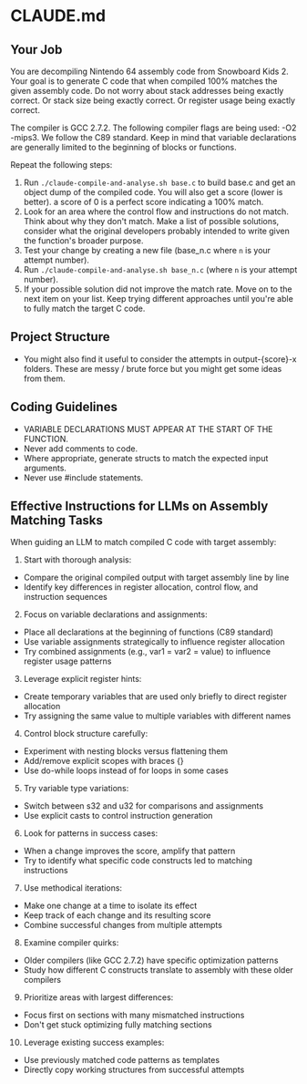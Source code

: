 # CLAUDE.md

## Your Job

You are decompiling Nintendo 64 assembly code from Snowboard Kids 2. Your goal is to generate C code that when compiled 100% matches the given assembly code. Do not worry about stack addresses being exactly correct. Or stack size being exactly correct. Or register usage being exactly correct.

The compiler is GCC 2.7.2. The following compiler flags are being used: -O2 -mips3. We follow the C89 standard. Keep in mind that variable declarations are generally limited to the beginning of blocks or functions.

Repeat the following steps:

1. Run `./claude-compile-and-analyse.sh base.c` to build base.c and get an object dump of the compiled code. You will also get a score (lower is better). a score of 0 is a perfect score indicating a 100% match.
2. Look for an area where the control flow and instructions do not match. Think about why they don't match. Make a list of possible solutions, consider what the original developers probably intended to write given the function's broader purpose.
3. Test your change by creating a new file (base_n.c where `n` is your attempt number).
4. Run `./claude-compile-and-analyse.sh base_n.c` (where `n` is your attempt number).
5. If your possible solution did not improve the match rate. Move on to the next item on your list. Keep trying different approaches until you're able to fully match the target C code.

## Project Structure

* You might also find it useful to consider the attempts in output-{score}-x folders. These are messy / brute force but you might get some ideas from them.

## Coding Guidelines

* VARIABLE DECLARATIONS MUST APPEAR AT THE START OF THE FUNCTION.
* Never add comments to code.
* Where appropriate, generate structs to match the expected input arguments.
* Never use #include statements.

## Effective Instructions for LLMs on Assembly Matching Tasks

When guiding an LLM to match compiled C code with target assembly:

1. Start with thorough analysis:
  - Compare the original compiled output with target assembly line by line
  - Identify key differences in register allocation, control flow, and
  instruction sequences

2. Focus on variable declarations and assignments:
  - Place all declarations at the beginning of functions (C89 standard)
  - Use variable assignments strategically to influence register allocation
  - Try combined assignments (e.g., var1 = var2 = value) to influence register
  usage patterns

3. Leverage explicit register hints:
  - Create temporary variables that are used only briefly to direct register
  allocation
  - Try assigning the same value to multiple variables with different names

4. Control block structure carefully:
  - Experiment with nesting blocks versus flattening them
  - Add/remove explicit scopes with braces {}
  - Use do-while loops instead of for loops in some cases

5. Try variable type variations:
  - Switch between s32 and u32 for comparisons and assignments
  - Use explicit casts to control instruction generation

6. Look for patterns in success cases:
  - When a change improves the score, amplify that pattern
  - Try to identify what specific code constructs led to matching instructions

7. Use methodical iterations:
  - Make one change at a time to isolate its effect
  - Keep track of each change and its resulting score
  - Combine successful changes from multiple attempts

8. Examine compiler quirks:
  - Older compilers (like GCC 2.7.2) have specific optimization patterns
  - Study how different C constructs translate to assembly with these older
  compilers

9. Prioritize areas with largest differences:
  - Focus first on sections with many mismatched instructions
  - Don't get stuck optimizing fully matching sections

10. Leverage existing success examples:
  - Use previously matched code patterns as templates
  - Directly copy working structures from successful attempts